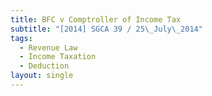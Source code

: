 ```yaml
---
title: BFC v Comptroller of Income Tax
subtitle: "[2014] SGCA 39 / 25\_July\_2014"
tags:
  - Revenue Law
  - Income Taxation
  - Deduction
layout: single
---
```


